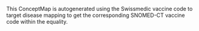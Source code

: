 <div markdown="1" class="stu-note">

This ConceptMap is autogenerated using the Swissmedic vaccine code to target disease mapping to get the corresponding SNOMED-CT vaccine code within the equality.

</div>
